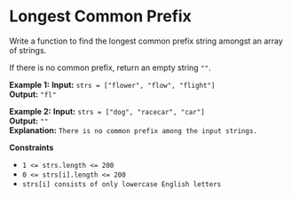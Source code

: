# Longest Common Prefix

Write a function to find the longest common prefix string amongst an array of strings.

If there is no common prefix, return an empty string `""`.



**Example 1:**
__Input:__ ```strs = ["flower", "flow", "flight"]```\
__Output:__ ```"fl"```
                                            
**Example 2:**
__Input:__ ```strs = ["dog", "racecar", "car"]```\
__Output:__ ```""```\
__Explanation:__ ```There is no common prefix among the input strings.```



**Constraints**
* ```1 <= strs.length <= 200```
* ```0 <= strs[i].length <= 200```
* ```strs[i] consists of only lowercase English letters```
